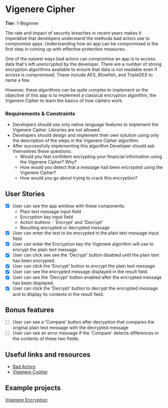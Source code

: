 # Vigenere Cipher

**Tier:** 1-Beginner

The rate and impact of security breaches in recent years makes it imperative
that developers understand the methods bad actors use to compromise apps. 
Understanding how an app can be compromised is the first step in coming up 
with effective protection measures.

One of the easiest ways bad actors can compromise an app is to access
data that's left unencrypted by the developer. There are a number of strong
encryption algorithms available to ensure that data is not readable even if
access is compromised. These include AES, Blowfish, and TripleDES to name a
few. 

However, these algorithms can be quite complex to implement so the objective
of this app is to implement a classical encryption algorithm, the Vigenere
Cipher to learn the basics of how ciphers work.

### Requirements & Constraints

- Developers should use only native language features to implement the Vigenere
Cipher. Libraries are not allowed.
- Developers should design and implement their own solution using only the
description of the steps in the Vigenere Cipher algorithm.
- After successfully implementing this algorithm Developer should ask
themselves these questions:
    - Would you feel confident encrypting your financial information using the
    Vigenere Cipher? Why?
    - How would you detect that a message had been encrypted using the
    Vigenere Cipher?
    - How would you go about trying to crack this encryption?

## User Stories

-   [x] User can see the app window with these components:
    - Plain text message input field
    - Encryption key input field
    - Action buttons - 'Encrypt' and 'Decrypt'
    - Resulting encrypted or decrypted message
-   [x] User can enter the text to be encrypted in the plain text message input
field
-   [x] User can enter the Encryption key the Vigenere algorithm will use to
encrypt the plain text message.
-   [x] User can click see see the 'Decrypt' button disabled until the plain
text has been encrypted.
-   [x] User can click the 'Encrypt' button to encrypt the plain text message
-   [x] User can see the encrypted message displayed in the result field.
-   [x] User can see the 'Decrypt' button enabled after the encrypted message
has been displayed.
-   [x] User can click the 'Decrypt' button to decrypt the encrypted message
and to display its contents in the result field.

## Bonus features

-   [ ] User can see a 'Compare' button after decryption that compares the 
original plain text message with the decrypted message
-   [ ] User can see an error message if the 'Compare' detects differences
in the contents of these two fields.

## Useful links and resources

- [Bad Actors](http://solutionsreservoir.com/resources/introduction-to-cybersecurity/part-1-cybersecurity-overview)
- [Vigenere Cypher](https://www.geeksforgeeks.org/vigenere-cipher/)

## Example projects

[Vigenere Encryption](https://codepen.io/max1128/pen/VdyJmd)